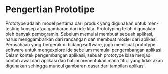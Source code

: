 # Pengertian Prototipe

Prototype adalah model pertama dari produk yang digunakan untuk men-testing konsep atau gambaran dari ide kita. Prototyping telah digunakan oleh banyak pemogramin. Sebelum memulai membuat sebuah aplikasi, harus menggambarkan dari rancangan dan membuat model dari aplikasi. Perusahaan yang bergerak di bidang software, juga membuat prototype software untuk mengexplore ide sebelum memulai pengembangan aplikasi. Dalam kontek pengembangan aplikasi, sebuah prototype bisa menjadi contoh awal dari aplikasi dan hal ini menentukan mana fitur yang tidak akan digunakan sehingga muncul gambaran dasar dari tampilan aplikasi.
